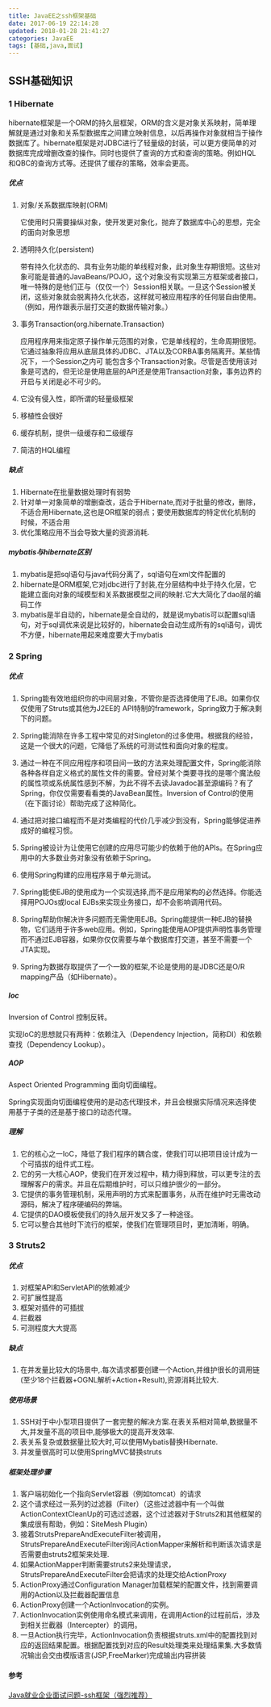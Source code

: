 ```yaml
---
title: JavaEE之ssh框架基础
date: 2017-06-19 22:14:28
updated: 2018-01-28 21:41:27categories: JavaEE
tags: [基础,java,面试]
---
```


## SSH基础知识

### 1 Hibernate

hibernate框架是一个ORM的持久层框架，ORM的含义是对象关系映射，简单理解就是通过对象和关系型数据库之间建立映射信息，以后再操作对象就相当于操作数据库了。hibernate框架是对JDBC进行了轻量级的封装，可以更方便简单的对数据库完成增删改查的操作。同时也提供了查询的方式和查询的策略。例如HQL和QBC的查询方式等。还提供了缓存的策略，效率会更高。

##### 优点

1. 对象/关系数据库映射(ORM)

   它使用时只需要操纵对象，使开发更对象化，抛弃了数据库中心的思想，完全的面向对象思想

2. 透明持久化(persistent)

   带有持久化状态的、具有业务功能的单线程对象，此对象生存期很短。这些对象可能是普通的JavaBeans/POJO，这个对象没有实现第三方框架或者接口，唯一特殊的是他们正与（仅仅一个）Session相关联。一旦这个Session被关闭，这些对象就会脱离持久化状态，这样就可被应用程序的任何层自由使用。（例如，用作跟表示层打交道的数据传输对象。）      

3. 事务Transaction(org.hibernate.Transaction)

   应用程序用来指定原子操作单元范围的对象，它是单线程的，生命周期很短。它通过抽象将应用从底层具体的JDBC、JTA以及CORBA事务隔离开。某些情况下，一个Session之内可
   能包含多个Transaction对象。尽管是否使用该对象是可选的，但无论是使用底层的API还是使用Transaction对象，事务边界的开启与关闭是必不可少的。

4. 它没有侵入性，即所谓的轻量级框架

5.  移植性会很好

6. 缓存机制，提供一级缓存和二级缓存

7. 简洁的HQL编程

##### 缺点

1. Hibernate在批量数据处理时有弱势
2. 针对单一对象简单的增删查改，适合于Hibernate,而对于批量的修改，删除，不适合用Hibernate,这也是OR框架的弱点；要使用数据库的特定优化机制的时候，不适合用
3. 优化策略应用不当会导致大量的资源消耗.

##### mybatis与hibernate区别

1. mybatis是把sql语句与java代码分离了，sql语句在xml文件配置的
2. hibernate是ORM框架,它对jdbc进行了封装,在分层结构中处于持久化层，它能建立面向对象的域模型和关系数据模型之间的映射.它大大简化了dao层的编码工作
3. mybatis是半自动的，hibernate是全自动的，就是说mybatis可以配置sql语句，对于sql调优来说是比较好的，hibernate会自动生成所有的sql语句，调优不方便，hibernate用起来难度要大于mybatis

### 2 Spring

##### 优点

1. Spring能有效地组织你的中间层对象，不管你是否选择使用了EJB。如果你仅仅使用了Struts或其他为J2EE的 API特制的framework，Spring致力于解决剩下的问题。
2. Spring能消除在许多工程中常见的对Singleton的过多使用。根据我的经验，这是一个很大的问题，它降低了系统的可测试性和面向对象的程度。
3. 通过一种在不同应用程序和项目间一致的方法来处理配置文件，Spring能消除各种各样自定义格式的属性文件的需要。曾经对某个类要寻找的是哪个魔法般的属性项或系统属性感到不解，为此不得不去读Javadoc甚至源编码？有了Spring，你仅仅需要看看类的JavaBean属性。Inversion of Control的使用（在下面讨论）帮助完成了这种简化。


4. 通过把对接口编程而不是对类编程的代价几乎减少到没有，Spring能够促进养成好的编程习惯。
5. Spring被设计为让使用它创建的应用尽可能少的依赖于他的APIs。在Spring应用中的大多数业务对象没有依赖于Spring。
6. 使用Spring构建的应用程序易于单元测试。
7. Spring能使EJB的使用成为一个实现选择,而不是应用架构的必然选择。你能选择用POJOs或local EJBs来实现业务接口，却不会影响调用代码。
8. Spring帮助你解决许多问题而无需使用EJB。Spring能提供一种EJB的替换物，它们适用于许多web应用。例如，Spring能使用AOP提供声明性事务管理而不通过EJB容器，如果你仅仅需要与单个数据库打交道，甚至不需要一个JTA实现。 
9. Spring为数据存取提供了一个一致的框架,不论是使用的是JDBC还是O/R mapping产品（如Hibernate）。


##### Ioc

 Inversion of Control 控制反转。

实现IoC的思想就只有两种：依赖注入（Dependency Injection，简称DI）和依赖查找（Dependency Lookup）。

##### AOP

 Aspect Oriented Programming 面向切面编程。

  Spring实现面向切面编程使用的是动态代理技术，并且会根据实际情况来选择使用基于子类的还是基于接口的动态代理。

##### 理解

1. 它的核心之一IoC，降低了我们程序的耦合度，使我们可以把项目设计成为一个可插拔的组件式工程。
2. 它的另一大核心AOP，使我们在开发过程中，精力得到释放，可以更专注的去理解客户的需求。并且在后期维护时，可以只维护很少的一部分。
3. 它提供的事务管理机制，采用声明的方式来配置事务，从而在维护时无需改动源码，解决了程序硬编码的弊端。
4. 它提供的DAO模板使我们的持久层开发又多了一种途径。
5. 它可以整合其他时下流行的框架，使我们在管理项目时，更加清晰，明确。

### 3 Struts2 

##### 优点

1. 对框架API和ServletAPI的依赖减少
2. 可扩展性提高
3. 框架对插件的可插拔
4. 拦截器
5. 可测程度大大提高

##### 缺点

1. 在并发量比较大的场景中,.每次请求都要创建一个Action,并维护很长的调用链(至少18个拦截器+OGNL解析+Action+Result),资源消耗比较大.

##### 使用场景

1. SSH对于中小型项目提供了一套完整的解决方案.在表关系相对简单,数据量不大,并发量不高的项目中,能够极大的提高开发效率.
2. 表关系复杂或数据量比较大时,可以使用Mybatis替换Hibernate.
3. 并发量很高时可以使用SpringMVC替换struts

##### 框架处理步骤

1. 客户端初始化一个指向Servlet容器（例如tomcat）的请求
2. 这个请求经过一系列的过滤器（Filter）（这些过滤器中有一个叫做ActionContextCleanUp的可选过滤器，这个过滤器对于Struts2和其他框架的集成很有帮助，例如：SiteMesh Plugin） 
3. 接着StrutsPrepareAndExecuteFilter被调用，StrutsPrepareAndExecuteFilter询问ActionMapper来解析和判断该次请求是否需要由struts2框架来处理.
4. 如果ActionMapper判断需要struts2来处理请求，StrutsPrepareAndExecuteFilter会把请求的处理交给ActionProxy 
5. ActionProxy通过Configuration Manager加载框架的配置文件，找到需要调用的Action以及拦截器配置信息
6. ActionProxy创建一个ActionInvocation的实例。 
7. ActionInvocation实例使用命名模式来调用，在调用Action的过程前后，涉及到相关拦截器（Intercepter）的调用。 
8. 一旦Action执行完毕，ActionInvocation负责根据struts.xml中的配置找到对应的返回结果配置。根据配置找到对应的Result处理类来处理结果集.大多数情况输出会交由模版语言(JSP,FreeMarker)完成输出内容拼装

#### 参考

[Java就业企业面试问题-ssh框架（强烈推荐）](http://bbs.itheima.com/thread-329951-1-1.html)